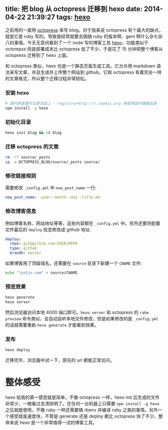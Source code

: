 title: 把 blog 从 octopress 迁移到 hexo
date: 2014-04-22 21:39:27
tags: [hexo]
---

之前用的一直用 [octopress] 来写 blog。对于我来说 octopress 有个最大的缺点，就是它是 ruby 写的。导致我经常就要去搞搞 ruby 的版本啊、gem 啊什么杂七杂八的事情。今天无意间看到了一个 node 写的博客工具 [hexo]，功能类似于 octorepss 但是部署成本比 octopress 低了不少，于是花了 15 分钟把整个博客从 octopress 迁移到了 hexo 上面。

和 octopress 类似，hexo 也是一个静态页面生成工具。它允许用 markdown 语法来写文章，并且生成并上传整个网站到 github。它和 octopress 有着完全一样的文章格式，所以整个迁移过程非常轻松。

### 安装 hexo

```bash
# 国内网速慢可以尝试加上 --registry=http://r.cnpmjs.org 来使用国内镜像加速
npm install -g hexo
```
<!-- more -->

### 初始化目录

```bash
hexo init blog && cd blog
```

### 迁移 octopress 的文章

```bash
rm -rf source/_posts
cp -a OCTOPRESS_BLOG/source/_posts source/
```

### 修改链接规则

需要修改 `_config.yml` 中 `new_post_name` 一行:

```yaml
new_post_name: :year-:month-:day-:title.md
```

### 修改博客信息

例如博客名称、网站地址等等，这些内容都在 `_config.yml` 中。另外还要将配置文件最后的 `deploy` 信息修改成 github 地址:

``` yaml
deploy:
  repo: git@github.com:USER/REPO
  type: github
  brandh: master
```

如果博客用了顶级域名，还需要在 `source` 目录下新建一个 `CNAME` 文件:

``` bash
echo "lostjs.com" > source/CNAME
```

### 预览效果

``` bash
hexo generate
hexo server
```

然后浏览器访问本地 4000 端口即可。`hexo server` 和 octopress 的 `rake preview` 命令类似，会自动监听本地文件修改，但是如果修改的是 `_config.yml` 的话就需要重新 `hexo generate` 才能看到效果。

### 发布

``` bash
hexo deploy
```

迁移完毕，浏览器中试一下，原先的 url 都能正常访问。

# 整体感受

hexo 给我的第一感受就是简单，不像 octopress 一样，hexo init 后生成的文件非常少，一眼看过去清除明了。在任何一台机器上只需要 `npm install -g hexo` 之后就能使用，不像 ruby 一样还需要搞 rbenv 并编译 ruby 之类的事情。另外一个感受就是速度快，不管是 generate 还是 deploy 都比 octopress 快了不少。整体来说 hexo 是一个非常值得一试的博客工具。

[octopress]: http://octopress.org
[hexo]: http://hexo.io
